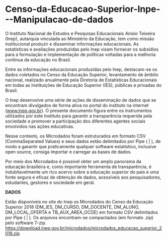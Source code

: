 # Censo-da-Educacao-Superior-Inpe---Manipulacao-de-dados

O Instituto Nacional de Estudos e Pesquisas Educacionais Anísio Teixeira (Inep), autarquia vinculada ao Ministério da Educação, tem como missão institucional produzir e disseminar informações educacionais. As estatísticas e avaliações produzidas pelo Inep visam fornecer os subsídios para a formulação e implementação de políticas voltadas para a melhoria contínua da educação no Brasil.

Entre as informações educacionais produzidas pelo Inep, destacam-se os dados coletados no Censo da Educação Superior, levantamento de âmbito nacional, realizado anualmente pela Diretoria de Estatísticas Educacionais em todas as Instituições de Educação Superior (IES), públicas e privadas do Brasil.

O Inep desenvolve uma série de ações de disseminação de dados que se encontram divulgados de forma ativa no portal do instituto na internet (www.inep.gov.br). O presente documento figura entre os instrumentos utilizados por este Instituto para garantir a transparência requerida pela sociedade e promover a participação dos diferentes agentes sociais envolvidos nas ações educativas.

Nesse contexto, os Microdados foram estruturados em formato CSV (CommaSeparated Values) e seus dados estão delimitados por Pipe ( | ), de modo a garantir que praticamente qualquer software estatístico, inclusive open source, consiga importar e carregar as bases de dados.

Por meio dos Microdados é possível obter um amplo panorama da educação brasileira e, como importante ferramenta de transparência, é indubitavelmente um rico acervo sobre a educação superior do país e uma fonte segura e eficaz de obtenção de dados, acessíveis aos pesquisadores, estudantes, gestores e sociedade em geral.

**DADOS**

Estão disponíveis no site do Inep os Microdados do Censo da Educação Superior 2018 (DM_IES, DM_CURSO, DM_DOCENTE, DM_ALUNO, DM_LOCAL_OFERTA e TB_AUX_AREA_OCDE) em formato CSV delimitados por Pipe ( | ). Os arquivos encontram-se compactados (em formato .zip) pelo software 7-zip. https://download.inep.gov.br/microdados/microdados_educacao_superior_2018.zip
